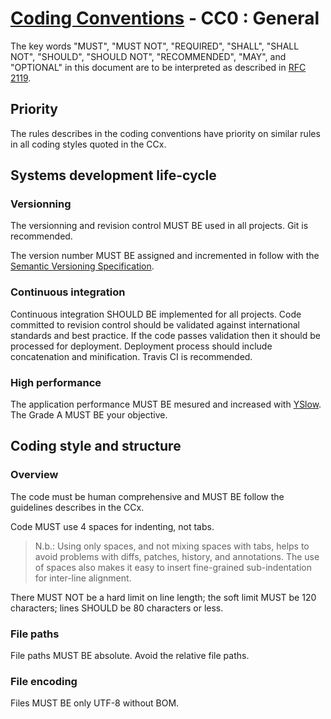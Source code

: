 # [Coding Conventions](https://github.com/kdubuc/coding-conventions/blob/master/README.md) - CC0 : General 

The key words "MUST", "MUST NOT", "REQUIRED", "SHALL", "SHALL NOT", "SHOULD",
"SHOULD NOT", "RECOMMENDED", "MAY", and "OPTIONAL" in this document are to be
interpreted as described in [RFC 2119][].

[RFC 2119]: http://www.ietf.org/rfc/rfc2119.txt
[PSR-0]: https://github.com/php-fig/fig-standards/blob/master/accepted/PSR-0.md
[PSR-1]: https://github.com/php-fig/fig-standards/blob/master/accepted/PSR-1-basic-coding-standard.md

## Priority

The rules describes in the coding conventions have priority on similar rules in all coding styles quoted in the CCx.

## Systems development life-cycle

### Versionning

The versionning and revision control MUST BE used in all projects. Git is recommended.

The version number MUST BE assigned and incremented in follow with the [Semantic Versioning Specification](http://semver.org/).

### Continuous integration

Continuous integration SHOULD BE implemented for all projects. Code committed to revision control should be validated against international standards and best practice. If the code passes validation then it should be processed for deployment. Deployment process should include concatenation and minification. Travis CI is recommended.

### High performance

The application performance MUST BE mesured and increased with [YSlow](http://yslow.org/). The Grade A MUST BE your objective.

## Coding style and structure

### Overview

The code must be human comprehensive and MUST BE follow the guidelines describes in the CCx.

Code MUST use 4 spaces for indenting, not tabs.

> N.b.: Using only spaces, and not mixing spaces with tabs, helps to avoid
> problems with diffs, patches, history, and annotations. The use of spaces
> also makes it easy to insert fine-grained sub-indentation for inter-line 
> alignment.

There MUST NOT be a hard limit on line length; the soft limit MUST be 120 characters; lines SHOULD be 80 characters or less.

### File paths

File paths MUST BE absolute. Avoid the relative file paths.

### File encoding

Files MUST BE only UTF-8 without BOM.
